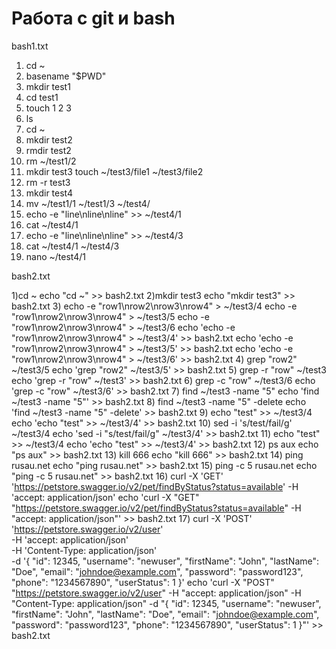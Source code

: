 # Работа с git и bash  
bash1.txt  

1) cd ~
2) basename "$PWD"
3) mkdir test1
4) cd test1
5) touch 1 2 3
6) ls
7) cd ~
8) mkdir test2
9) rmdir test2
10) rm ~/test1/2
11) mkdir test3 touch ~/test3/file1 ~/test3/file2
12) rm -r test3
13) mkdir test4
14) mv ~/test1/1 ~/test1/3 ~/test4/
15) echo -e "line\nline\nline" >> ~/test4/1
16) cat ~/test4/1
17) echo -e "line\nline\nline" >> ~/test4/3
18) cat ~/test4/1 ~/test4/3
19) nano ~/test4/1


bash2.txt 

1)cd ~ echo "cd ~" >> bash2.txt
2)mkdir test3 echo "mkdir test3" >> bash2.txt
3) echo -e "row1\nrow2\nrow3\nrow4" > ~/test3/4
echo -e "row1\nrow2\nrow3\nrow4" > ~/test3/5
echo -e "row1\nrow2\nrow3\nrow4" > ~/test3/6
echo 'echo -e "row1\nrow2\nrow3\nrow4" > ~/test3/4' >> bash2.txt
echo 'echo -e "row1\nrow2\nrow3\nrow4" > ~/test3/5' >> bash2.txt
echo 'echo -e "row1\nrow2\nrow3\nrow4" > ~/test3/6' >> bash2.txt
4) grep "row2" ~/test3/5
echo 'grep "row2" ~/test3/5' >> bash2.txt
5) grep -r "row" ~/test3
echo 'grep -r "row" ~/test3' >> bash2.txt
6) grep -c "row" ~/test3/6
echo 'grep -c "row" ~/test3/6' >> bash2.txt
7) find ~/test3 -name "5"
echo 'find ~/test3 -name "5"' >> bash2.txt
8) find ~/test3 -name "5" -delete
echo 'find ~/test3 -name "5" -delete' >> bash2.txt
9) echo "test" >> ~/test3/4
echo 'echo "test" >> ~/test3/4' >> bash2.txt
10) sed -i 's/test/fail/g' ~/test3/4
echo 'sed -i "s/test/fail/g" ~/test3/4' >> bash2.txt
11) echo "test" >> ~/test3/4
echo 'echo "test" >> ~/test3/4' >> bash2.txt
12) ps aux
echo "ps aux" >> bash2.txt
13)  kill 666
echo "kill 666" >> bash2.txt
14) ping rusau.net
echo "ping rusau.net" >> bash2.txt
15) ping -c 5 rusau.net
echo "ping -c 5 rusau.net" >> bash2.txt
16) curl -X 'GET' 'https://petstore.swagger.io/v2/pet/findByStatus?status=available' -H 'accept: application/json'
echo 'curl -X "GET" "https://petstore.swagger.io/v2/pet/findByStatus?status=available" -H "accept: application/json"' >> bash2.txt
17) curl -X 'POST' \
  'https://petstore.swagger.io/v2/user' \
  -H 'accept: application/json' \
  -H 'Content-Type: application/json' \
  -d '{
  "id": 12345,
  "username": "newuser",
  "firstName": "John",
  "lastName": "Doe",
  "email": "johndoe@example.com",
  "password": "password123",
  "phone": "1234567890",
  "userStatus": 1
}'
echo 'curl -X "POST" "https://petstore.swagger.io/v2/user" -H "accept: application/json" -H "Content-Type: application/json" -d "{ \"id\": 12345, \"username\": \"newuser\", \"firstName\": \"John\", \"lastName\": \"Doe\", \"email\": \"johndoe@example.com\", \"password\": \"password123\", \"phone\": \"1234567890\", \"userStatus\": 1 }"' >> bash2.txt

